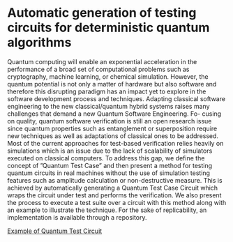 # Automatic generation of testing circuits for deterministic quantum algorithms
Quantum computing will enable an exponential acceleration in the performance of a broad set of computational problems such as cryptography, machine learning, or chemical simulation. However, the quantum potential is not only a matter of hardware but also software and therefore this disrupting paradigm has an impact yet to explore in the software development process and techniques. Adapting classical software engineering to the new classical/quantum hybrid systems raises many challenges that demand a new Quantum Software Engineering. Fo- cusing on quality, quantum software verification is still an open research issue since quantum properties such as entanglement or superposition require new techniques as well as adaptations of classical ones to be addressed. Most of the current approaches for test-based verification relies heavily on simulations which is an issue due to the lack of scalability of simulators executed on classical computers. To address this gap, we define the concept of ”Quantum Test Case” and then present a method for testing quantum circuits in real machines without the use of simulation testing features such as amplitude calculation or non-destructive measure. This is achieved by automatically generating a Quantum Test Case Circuit which wraps the circuit under test and performs the verification. We also present the process to execute a test suite over a circuit with this method along with an example to illustrate the technique. For the sake of replicability, an implementation is available through a repository.

[Example of Quantum Test Circuit](qtcc_adder.png)
